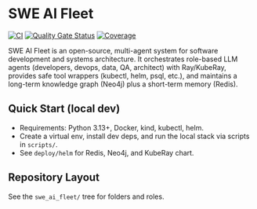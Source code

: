 # SWE AI Fleet

[![CI](https://github.com/underpass-ai/swe-ai-fleet/actions/workflows/ci.yml/badge.svg)](https://github.com/underpass-ai/swe-ai-fleet/actions/workflows/ci.yml)
[![Quality Gate Status](https://sonarcloud.io/api/project_badges/measure?project=underpass-ai-swe-ai-fleet&metric=alert_status)](https://sonarcloud.io/summary/new_code?id=underpass-ai-swe-ai-fleet)
[![Coverage](https://sonarcloud.io/api/project_badges/measure?project=underpass-ai-swe-ai-fleet&metric=coverage)](https://sonarcloud.io/summary/new_code?id=underpass-ai-swe-ai-fleet)

SWE AI Fleet is an open-source, multi-agent system for software development and systems architecture.
It orchestrates role-based LLM agents (developers, devops, data, QA, architect) with Ray/KubeRay,
provides safe tool wrappers (kubectl, helm, psql, etc.), and maintains a long-term knowledge graph
(Neo4j) plus a short-term memory (Redis).

## Quick Start (local dev)

- Requirements: Python 3.13+, Docker, kind, kubectl, helm.
- Create a virtual env, install dev deps, and run the local stack via scripts in `scripts/`.
- See `deploy/helm` for Redis, Neo4j, and KubeRay chart.

## Repository Layout

See the `swe_ai_fleet/` tree for folders and roles.
